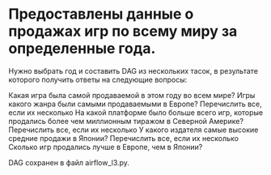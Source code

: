 # Предоставлены данные о продажах игр по всему миру за определенные года. 
Нужно выбрать год и составить DAG из нескольких тасок, в результате которого получить ответы на следующие вопросы:

Какая игра была самой продаваемой в этом году во всем мире?
Игры какого жанра были самыми продаваемыми в Европе? Перечислить все, если их несколько
На какой платформе было больше всего игр, которые продались более чем миллионным тиражом в Северной Америке?
Перечислить все, если их несколько
У какого издателя самые высокие средние продажи в Японии?
Перечислить все, если их несколько
Сколько игр продались лучше в Европе, чем в Японии?

DAG сохранен в файл airflow_l3.py.
